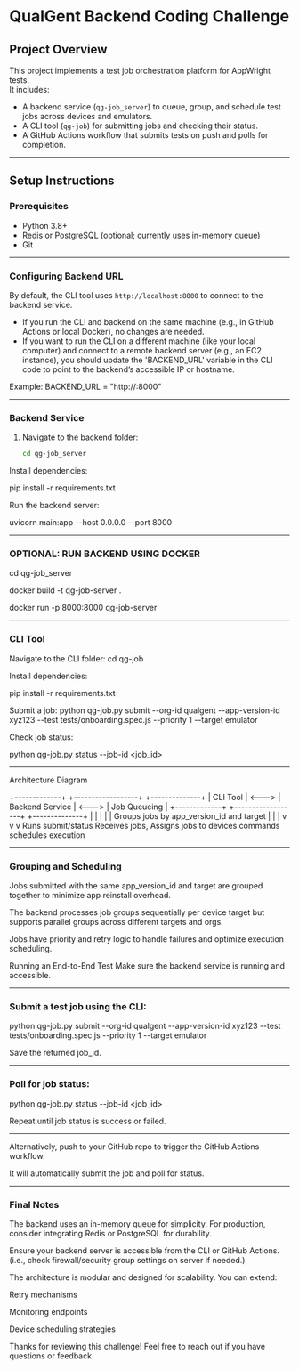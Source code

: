 # QualGent Backend Coding Challenge

## Project Overview

This project implements a test job orchestration platform for AppWright tests.  
It includes:  
- A backend service (`qg-job_server`) to queue, group, and schedule test jobs across devices and emulators.  
- A CLI tool (`qg-job`) for submitting jobs and checking their status.  
- A GitHub Actions workflow that submits tests on push and polls for completion.

---

## Setup Instructions

### Prerequisites

- Python 3.8+  
- Redis or PostgreSQL (optional; currently uses in-memory queue)  
- Git

---
### Configuring Backend URL

By default, the CLI tool uses `http://localhost:8000` to connect to the backend service.

- If you run the CLI and backend on the same machine (e.g., in GitHub Actions or local Docker), no changes are needed.
- If you want to run the CLI on a different machine (like your local computer) and connect to a remote backend server (e.g., an EC2 instance), you should update the 'BACKEND_URL' variable in the CLI code to point to the backend’s accessible IP or hostname.  

Example:
BACKEND_URL = "http://<your-hosts-ip>:8000"

---

### Backend Service

1. Navigate to the backend folder:
   ```bash
   cd qg-job_server

Install dependencies:

pip install -r requirements.txt

Run the backend server:

uvicorn main:app --host 0.0.0.0 --port 8000

---
### OPTIONAL: RUN BACKEND USING DOCKER
cd qg-job_server

docker build -t qg-job-server .

docker run -p 8000:8000 qg-job-server

---
### CLI Tool
Navigate to the CLI folder:
cd qg-job

Install dependencies:

pip install -r requirements.txt

Submit a job:
python qg-job.py submit --org-id qualgent --app-version-id xyz123 --test tests/onboarding.spec.js --priority 1 --target emulator

Check job status:

python qg-job.py status --job-id <job_id>

---

Architecture Diagram

+-------------+       +------------------+       +--------------+
|   CLI Tool  | <---> | Backend Service  | <---> | Job Queueing |
+-------------+       +------------------+       +--------------+
       |                      |                         |
       |                      |               Groups jobs by app_version_id and target
       |                      |                         |
       v                      v                         v
 Runs submit/status      Receives jobs,          Assigns jobs to devices
   commands             schedules execution

-------
### Grouping and Scheduling
Jobs submitted with the same app_version_id and target are grouped together to minimize app reinstall overhead.

The backend processes job groups sequentially per device target but supports parallel groups across different targets and orgs.

Jobs have priority and retry logic to handle failures and optimize execution scheduling.

Running an End-to-End Test
Make sure the backend service is running and accessible.

---
### Submit a test job using the CLI:
python qg-job.py submit --org-id qualgent --app-version-id xyz123 --test tests/onboarding.spec.js --priority 1 --target emulator

Save the returned job_id.

---

### Poll for job status:
python qg-job.py status --job-id <job_id>

Repeat until job status is success or failed.

---

 Alternatively, push to your GitHub repo to trigger the GitHub Actions workflow.
 
It will automatically submit the job and poll for status.

---

### Final Notes
The backend uses an in-memory queue for simplicity.
For production, consider integrating Redis or PostgreSQL for durability.

Ensure your backend server is accessible from the CLI or GitHub Actions.
(i.e., check firewall/security group settings on server if needed.)

The architecture is modular and designed for scalability. You can extend:

Retry mechanisms

Monitoring endpoints

Device scheduling strategies

Thanks for reviewing this challenge!
Feel free to reach out if you have questions or feedback.
